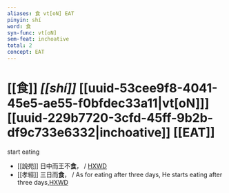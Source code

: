 ```yaml
---
aliases: 食 vt[oN] EAT
pinyin: shí
word: 食
syn-func: vt[oN]
sem-feat: inchoative
total: 2
concept: EAT 
---
```

# [[食]] *[[shí]]*  [[uuid-53cee9f8-4041-45e5-ae55-f0bfdec33a11|vt[oN]]] [[uuid-229b7720-3cfd-45ff-9b2b-df9c733e6332|inchoative]] [[EAT]]
start eating
 - [[說苑]] 日中而王不**食**， / [HXWD](https://hxwd.org/textview.html?location=CH1a0907_CHANT_001-22a.8)
 - [[孝經]] 三日而**食**， / As for eating after three days, He starts eating after three days,[HXWD](https://hxwd.org/textview.html?location=KR1f0001_tls_018-1a.12)